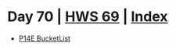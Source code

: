 # Day 70 | [HWS 69](https://www.hackingwithswift.com/100/swiftui/70) | [Index](https://github.com/JulesMoorhouse/100DaysOfSwiftUI/blob/main/README.md)

- [P14E BucketList](https://github.com/JulesMoorhouse/100DaysOfSwiftUI/blob/main/P14E%20BucketList/P14E%20BucketList/ContentView.swift) 